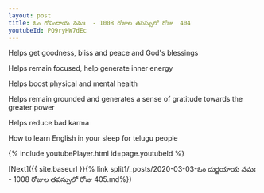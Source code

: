 ```yaml
---
layout: post
title: ఓం గోవిందాయ నమః  - 1008 రోజుల తపస్సులో రోజు  404
youtubeId: PQ9ryHW7dEc
---
```

 
 
Helps get goodness, bliss and peace and God's blessings
 
Helps remain focused, help generate inner energy 
 
Helps boost physical and mental health 
 
Helps remain grounded and generates a sense of gratitude towards the greater power 
 
Helps reduce bad karma
 
How to learn English in your sleep for telugu people
 
 
 
 


{% include youtubePlayer.html id=page.youtubeId %}
 
[Next]({{ site.baseurl }}{% link split1/_posts/2020-03-03-ఓం దుర్జయాయ నమః  - 1008 రోజుల తపస్సులో రోజు  405.md%})
 
